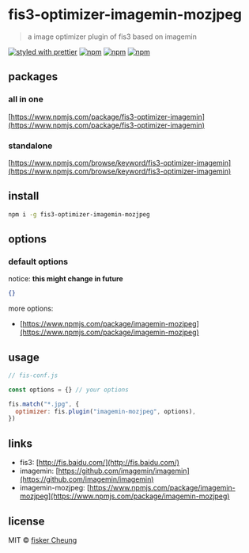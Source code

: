 # fis3-optimizer-imagemin-mozjpeg

> a image optimizer plugin of fis3 based on imagemin

[![styled with prettier](https://img.shields.io/badge/styled_with-prettier-ff69b4.svg?style=flat-square)](https://github.com/prettier/prettier)
[![npm](https://img.shields.io/npm/v/fis3-optimizer-imagemin-mozjpeg.svg?style=flat-square)](https://www.npmjs.com/package/fis3-optimizer-imagemin-mozjpeg)
[![npm](https://img.shields.io/npm/dt/fis3-optimizer-imagemin-mozjpeg.svg?style=flat-square)](https://www.npmjs.com/package/fis3-optimizer-imagemin-mozjpeg)
[![npm](https://img.shields.io/npm/dm/fis3-optimizer-imagemin-mozjpeg.svg?style=flat-square)](https://www.npmjs.com/package/fis3-optimizer-imagemin-mozjpeg)

## packages

### all in one

[https://www.npmjs.com/package/fis3-optimizer-imagemin](https://www.npmjs.com/package/fis3-optimizer-imagemin)

### standalone

[https://www.npmjs.com/browse/keyword/fis3-optimizer-imagemin](https://www.npmjs.com/browse/keyword/fis3-optimizer-imagemin)

## install

```sh
npm i -g fis3-optimizer-imagemin-mozjpeg
```

## options

### default options

notice: **this might change in future**

```json
{}
```

more options:

- [https://www.npmjs.com/package/imagemin-mozjpeg](https://www.npmjs.com/package/imagemin-mozjpeg)

## usage

```js
// fis-conf.js

const options = {} // your options

fis.match("*.jpg", {
  optimizer: fis.plugin("imagemin-mozjpeg", options),
})
```

## links

- fis3: [http://fis.baidu.com/](http://fis.baidu.com/)
- imagemin: [https://github.com/imagemin/imagemin](https://github.com/imagemin/imagemin)
- imagemin-mozjpeg: [https://www.npmjs.com/package/imagemin-mozjpeg](https://www.npmjs.com/package/imagemin-mozjpeg)

## license

MIT © [fisker Cheung](https://github.com/fisker)

